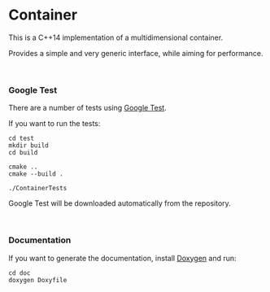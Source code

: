# Container

This is a C++14 implementation of a multidimensional container. 

Provides a simple and very generic interface, while aiming for performance.


<br>

### Google Test


There are a number of tests using [Google Test](https://github.com/google/googletest).

If you want to run the tests:

```
cd test
mkdir build
cd build

cmake ..
cmake --build .

./ContainerTests
```

Google Test will be downloaded automatically from the repository.


<br>

### Documentation

If you want to generate the documentation, install [Doxygen](http://www.stack.nl/~dimitri/doxygen/) and run:

```
cd doc
doxygen Doxyfile
```